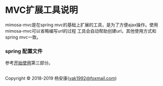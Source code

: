 # MVC扩展工具说明

mimosa-mvc是在spring mvc的基础上扩展的工具，是为了方便ajax操作。使用mimosa-mvc可以省略编写url的过程
工具会自动帮助创建url。其他使用方式和spring mvc一致。


### spring 配置文件

参考[开始使用](./index.html#home.md)第三部分。



## 
Copyright © 2018-2019 杨安康(yak1992@foxmail.com)
